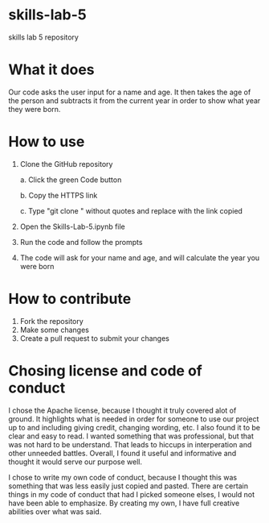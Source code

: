 # skills-lab-5
skills lab 5 repository

# What it does
Our code asks the user input for a name and age. It then takes the age of the person and subtracts it from the current year in order to show what year they were born.

# How to use
1. Clone the GitHub repository
  
    a. Click the green Code button
    
    b. Copy the HTTPS link
    
    c. Type "git clone <link>" without quotes and replace <link> with the link copied
    
2. Open the Skills-Lab-5.ipynb file
3. Run the code and follow the prompts
4. The code will ask for your name and age, and will calculate the year you were born

# How to contribute
1. Fork the repository
2. Make some changes
3. Create a pull request to submit your changes 

# Chosing license and code of conduct
I chose the Apache license, because I thought it truly covered alot of ground. It highlights what is needed in order for someone to use our project up to and including giving credit, changing wording, etc. I also found it to be clear and easy to read. I wanted something that was professional, but that was not hard to be understand. That leads to hiccups in interperation and other unneeded battles. Overall, I found it useful and informative and thought it would serve our purpose well. 

I chose to write my own code of conduct, because I thought this was something that was less easily just copied and pasted. There are certain things in my code of conduct that had I picked someone elses, I would not have been able to emphasize. By creating my own, I have full creative abilities over what was said. 
